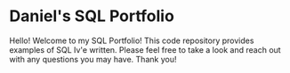 # Daniel's SQL Portfolio

Hello!  Welcome to my SQL Portfolio!  This code repository provides examples of SQL Iv'e written.  Please feel free to take a look and reach out with any questions you may have.  Thank you!
